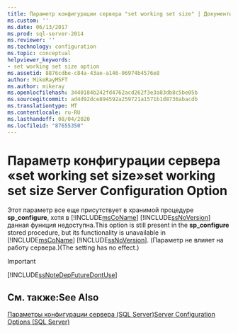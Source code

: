 ```yaml
---
title: Параметр конфигурации сервера "set working set size" | Документы Майкрософт
ms.custom: ''
ms.date: 06/13/2017
ms.prod: sql-server-2014
ms.reviewer: ''
ms.technology: configuration
ms.topic: conceptual
helpviewer_keywords:
- set working set size option
ms.assetid: 8876cdbe-c84a-43ae-a146-06974b4576e8
author: MikeRayMSFT
ms.author: mikeray
ms.openlocfilehash: 3440184b242fd4762acd262f3e3a83db8c5be05b
ms.sourcegitcommit: ad4d92dce894592a259721a1571b1d8736abacdb
ms.translationtype: MT
ms.contentlocale: ru-RU
ms.lasthandoff: 08/04/2020
ms.locfileid: "87655350"
---
```

# <a name="set-working-set-size-server-configuration-option"></a><span data-ttu-id="9bd9d-102">Параметр конфигурации сервера «set working set size»</span><span class="sxs-lookup"><span data-stu-id="9bd9d-102">set working set size Server Configuration Option</span></span>
  <span data-ttu-id="9bd9d-103">Этот параметр все еще присутствует в хранимой процедуре **sp_configure**, хотя в [!INCLUDE[msCoName](../../includes/msconame-md.md)] [!INCLUDE[ssNoVersion](../../includes/ssnoversion-md.md)] данная функция недоступна.</span><span class="sxs-lookup"><span data-stu-id="9bd9d-103">This option is still present in the **sp_configure** stored procedure, but its functionality is unavailable in [!INCLUDE[msCoName](../../includes/msconame-md.md)] [!INCLUDE[ssNoVersion](../../includes/ssnoversion-md.md)].</span></span> <span data-ttu-id="9bd9d-104">(Параметр не влияет на работу сервера.)</span><span class="sxs-lookup"><span data-stu-id="9bd9d-104">(The setting has no effect.)</span></span>  
  
> [!IMPORTANT]  
>  [!INCLUDE[ssNoteDepFutureDontUse](../../includes/ssnotedepfuturedontuse-md.md)]  
  
## <a name="see-also"></a><span data-ttu-id="9bd9d-105">См. также:</span><span class="sxs-lookup"><span data-stu-id="9bd9d-105">See Also</span></span>  
 [<span data-ttu-id="9bd9d-106">Параметры конфигурации сервера (SQL Server)</span><span class="sxs-lookup"><span data-stu-id="9bd9d-106">Server Configuration Options &#40;SQL Server&#41;</span></span>](server-configuration-options-sql-server.md)  
  
  

